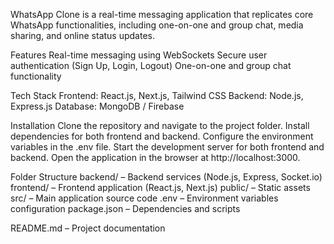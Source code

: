 WhatsApp Clone is a real-time messaging application that replicates core WhatsApp functionalities, including one-on-one and group chat, media sharing, and online status updates.

Features
Real-time messaging using WebSockets
Secure user authentication (Sign Up, Login, Logout)
One-on-one and group chat functionality

Tech Stack
Frontend: React.js, Next.js, Tailwind CSS
Backend: Node.js, Express.js
Database: MongoDB / Firebase

Installation
Clone the repository and navigate to the project folder.
Install dependencies for both frontend and backend.
Configure the environment variables in the .env file.
Start the development server for both frontend and backend.
Open the application in the browser at http://localhost:3000.

Folder Structure
backend/ – Backend services (Node.js, Express, Socket.io)
frontend/ – Frontend application (React.js, Next.js)
public/ – Static assets
src/ – Main application source code
.env – Environment variables configuration
package.json – Dependencies and scripts

README.md – Project documentation
